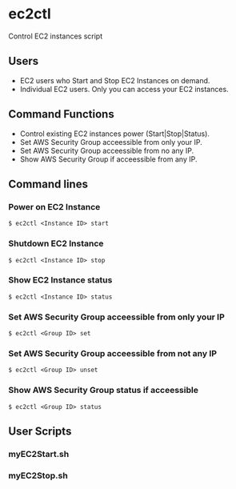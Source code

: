 ec2ctl
======

Control EC2 instances script


## Users

- EC2 users who Start and Stop EC2 Instances on demand.
- Individual EC2 users. Only you can access your EC2 instances.


## Command Functions

- Control existing EC2 instances power (Start|Stop|Status).
- Set AWS Security Group acceessible from only your IP.
- Set AWS Security Group acceessible from no any IP.
- Show AWS Security Group if acceessible from any IP.


## Command lines

### Power on EC2 Instance

```
$ ec2ctl <Instance ID> start
```

### Shutdown EC2 Instance

```
$ ec2ctl <Instance ID> stop
```

### Show EC2 Instance status

```
$ ec2ctl <Instance ID> status
```

### Set AWS Security Group acceessible from only your IP

```
$ ec2ctl <Group ID> set
```

### Set AWS Security Group acceessible from not any IP

```
$ ec2ctl <Group ID> unset
```

### Show AWS Security Group status if acceessible

```
$ ec2ctl <Group ID> status
```


## User Scripts

### myEC2Start.sh

### myEC2Stop.sh






